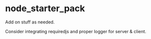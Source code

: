node_starter_pack
=================

Add on stuff as needed.

Consider integrating requiredjs and proper logger for server & client.
